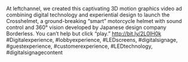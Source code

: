 At leftchannel, we created this captivating 3D motion graphics video ad combining digital technology and experiential design to launch the Crosshelmet, a ground-breaking “smart” motorcycle helmet with sound control and 360° vision developed by Japanese design company Borderless. You can’t help but click “play.”
http://bit.ly/2L0IH0k
#Digitalexperience, #lobbyexperience, #LEDscreens, #digitalsignage, #guestexperience, #customerexperience, #LEDtechnology, #digitalsignagecontent
